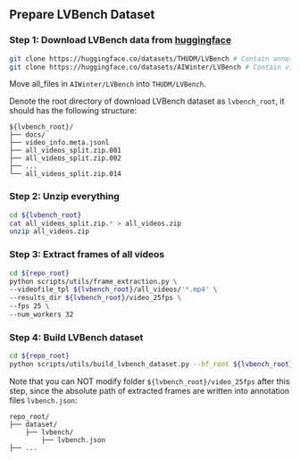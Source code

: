 ## Prepare LVBench Dataset


### Step 1: Download LVBench data from [huggingface](https://huggingface.co/datasets/THUDM/LVBench/tree/main)
```bash
git clone https://huggingface.co/datasets/THUDM/LVBench # Contain annotations only
git clone https://huggingface.co/datasets/AIWinter/LVBench # Contain videos only
```
Move all_files in `AIWinter/LVBench` into `THUDM/LVBench`.

Denote the root directory of download LVBench dataset as `lvbench_root`, it should has the following structure:
```
${lvbench_root}/
├── docs/
├── video_info.meta.jsonl
├── all_videos_split.zip.001
├── all_videos_split.zip.002
├── ...
└── all_videos_split.zip.014
```


### Step 2: Unzip everything
```bash
cd ${lvbench_root}
cat all_videos_split.zip.* > all_videos.zip
unzip all_videos.zip
```


### Step 3: Extract frames of all videos
```bash
cd ${repo_root}
python scripts/utils/frame_extraction.py \
--videofile_tpl ${lvbench_root}/all_videos/'*.mp4' \
--results_dir ${lvbench_root}/video_25fps \
--fps 25 \
--num_workers 32
```


### Step 4: Build LVBench dataset
```bash
cd ${repo_root}
python scripts/utils/build_lvbench_dataset.py --hf_root ${lvbench_root}
```
Note that you can NOT modify folder `${lvbench_root}/video_25fps` after this step, since the absolute path of extracted frames are written into annotation files `lvbench.json`:
```
repo_root/
├── dataset/
    ├── lvbench/
        ├── lvbench.json
├── ...
```